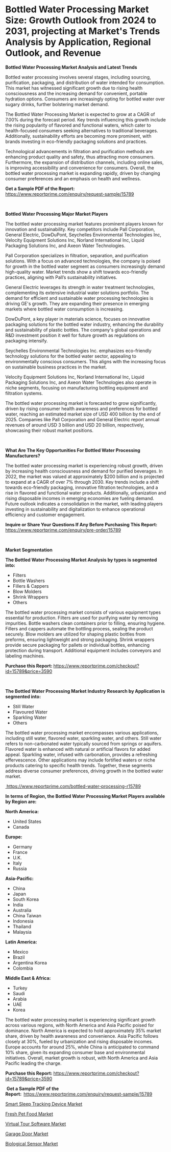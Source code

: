 <p><h1>Bottled Water Processing Market Size: Growth Outlook from 2024 to 2031, projecting at Market's Trends Analysis by Application, Regional Outlook, and Revenue</h1></p><p><strong>Bottled Water Processing Market Analysis and Latest Trends</strong></p>
<p><p>Bottled water processing involves several stages, including sourcing, purification, packaging, and distribution of water intended for consumption. This market has witnessed significant growth due to rising health consciousness and the increasing demand for convenient, portable hydration options. Consumers are increasingly opting for bottled water over sugary drinks, further bolstering market demand.</p><p>The Bottled Water Processing Market is expected to grow at a CAGR of 7.00% during the forecast period. Key trends influencing this growth include the rising popularity of flavored and functional waters, which cater to health-focused consumers seeking alternatives to traditional beverages. Additionally, sustainability efforts are becoming more prominent, with brands investing in eco-friendly packaging solutions and practices.</p><p>Technological advancements in filtration and purification methods are enhancing product quality and safety, thus attracting more consumers. Furthermore, the expansion of distribution channels, including online sales, is improving accessibility and convenience for consumers. Overall, the bottled water processing market is expanding rapidly, driven by changing consumer preferences and an emphasis on health and wellness.</p></p>
<p><strong>Get a Sample PDF of the Report:&nbsp;</strong> <a href="https://www.reportprime.com/enquiry/request-sample/15789?utm_campaign=1743&utm_medium=2&utm_source=Github&utm_content=ia&utm_term=25122024&utm_id=bottled-water-processing">https://www.reportprime.com/enquiry/request-sample/15789</a></p>
<p>&nbsp;</p>
<p><strong>Bottled Water Processing Major Market Players</strong></p>
<p><p>The bottled water processing market features prominent players known for innovation and sustainability. Key competitors include Pall Corporation, General Electric, DowDuPont, Seychelles Environmental Technologies Inc, Velocity Equipment Solutions Inc, Norland International Inc, Liquid Packaging Solutions Inc, and Axeon Water Technologies.</p><p>Pall Corporation specializes in filtration, separation, and purification solutions. With a focus on advanced technologies, the company is poised for growth in the bottled water segment as consumers increasingly demand high-quality water. Market trends show a shift towards eco-friendly practices, aligning with Pall’s sustainability initiatives.</p><p>General Electric leverages its strength in water treatment technologies, complementing its extensive industrial water solutions portfolio. The demand for efficient and sustainable water processing technologies is driving GE's growth. They are expanding their presence in emerging markets where bottled water consumption is increasing.</p><p>DowDuPont, a key player in materials science, focuses on innovative packaging solutions for the bottled water industry, enhancing the durability and sustainability of plastic bottles. The company's global operations and R&D investment position it well for future growth as regulations on packaging intensify.</p><p>Seychelles Environmental Technologies Inc. emphasizes eco-friendly technology solutions for the bottled water sector, appealing to environmentally conscious consumers. This aligns with the increasing focus on sustainable business practices in the market.</p><p>Velocity Equipment Solutions Inc, Norland International Inc, Liquid Packaging Solutions Inc, and Axeon Water Technologies also operate in niche segments, focusing on manufacturing bottling equipment and filtration systems.</p><p>The bottled water processing market is forecasted to grow significantly, driven by rising consumer health awareness and preferences for bottled water, reaching an estimated market size of USD 400 billion by the end of 2025. Companies like Pall Corporation and General Electric report annual revenues of around USD 3 billion and USD 20 billion, respectively, showcasing their robust market positions.</p></p>
<p>&nbsp;</p>
<p><strong>What Are The Key Opportunities For Bottled Water Processing Manufacturers?</strong></p>
<p><p>The bottled water processing market is experiencing robust growth, driven by increasing health consciousness and demand for purified beverages. In 2022, the market was valued at approximately $200 billion and is projected to expand at a CAGR of over 7% through 2030. Key trends include a shift towards eco-friendly packaging, innovative filtration technologies, and a rise in flavored and functional water products. Additionally, urbanization and rising disposable incomes in emerging economies are fueling demand. Future outlook indicates a consolidation in the market, with leading players investing in sustainability and digitalization to enhance operational efficiency and customer engagement.</p></p>
<p><strong>Inquire or Share Your Questions If Any Before Purchasing This Report:</strong> <a href="https://www.reportprime.com/enquiry/pre-order/15789?utm_campaign=1743&utm_medium=2&utm_source=Github&utm_content=ia&utm_term=25122024&utm_id=bottled-water-processing">https://www.reportprime.com/enquiry/pre-order/15789</a></p>
<p>&nbsp;</p>
<p><strong>Market Segmentation</strong></p>
<p><strong>The Bottled Water Processing Market Analysis by types is segmented into:</strong></p>
<p><ul><li>Filters</li><li>Bottle Washers</li><li>Fillers & Cappers</li><li>Blow Molders</li><li>Shrink Wrappers</li><li>Others</li></ul></p>
<p><p>The bottled water processing market consists of various equipment types essential for production. Filters are used for purifying water by removing impurities. Bottle washers clean containers prior to filling, ensuring hygiene. Fillers and cappers automate the bottling process, sealing the product securely. Blow molders are utilized for shaping plastic bottles from preforms, ensuring lightweight and strong packaging. Shrink wrappers provide secure packaging for pallets or individual bottles, enhancing protection during transport. Additional equipment includes conveyors and labeling machines.</p></p>
<p><strong>Purchase this Report:&nbsp;</strong><a href="https://www.reportprime.com/checkout?id=15789&price=3590&utm_campaign=1743&utm_medium=2&utm_source=Github&utm_content=ia&utm_term=25122024&utm_id=bottled-water-processing">https://www.reportprime.com/checkout?id=15789&price=3590</a></p>
<p>&nbsp;</p>
<p><strong>The Bottled Water Processing Market Industry Research by Application is segmented into:</strong></p>
<p><ul><li>Still Water</li><li>Flavoured Water</li><li>Sparkling Water</li><li>Others</li></ul></p>
<p><p>The bottled water processing market encompasses various applications, including still water, flavored water, sparkling water, and others. Still water refers to non-carbonated water typically sourced from springs or aquifers. Flavored water is enhanced with natural or artificial flavors for added appeal. Sparkling water, infused with carbonation, provides a refreshing effervescence. Other applications may include fortified waters or niche products catering to specific health trends. Together, these segments address diverse consumer preferences, driving growth in the bottled water market.</p></p>
<p><a href="https://www.reportprime.com/bottled-water-processing-r15789?utm_campaign=1743&utm_medium=2&utm_source=Github&utm_content=ia&utm_term=25122024&utm_id=bottled-water-processing">&nbsp;https://www.reportprime.com/bottled-water-processing-r15789</a></p>
<p><strong>In terms of Region, the Bottled Water Processing Market Players available by Region are:</strong></p>
<p>
    <p> <strong> North America: </strong>
        <ul>
            <li>United States</li>
            <li>Canada</li>
        </ul>
        </p> 
    <p> <strong> Europe: </strong>
        <ul>
            <li>Germany</li>
            <li>France</li>
            <li>U.K.</li>
            <li>Italy</li>
            <li>Russia</li>
        </ul>
        </p> 
    <p> <strong> Asia-Pacific: </strong>
        <ul>
            <li>China</li>
            <li>Japan</li>
            <li>South Korea</li>
            <li>India</li>
            <li>Australia</li>
            <li>China Taiwan</li>
            <li>Indonesia</li>
            <li>Thailand</li>
            <li>Malaysia</li>
        </ul>
        </p> 
    <p> <strong> Latin America: </strong>
        <ul>
            <li>Mexico</li>
            <li>Brazil</li>
            <li>Argentina Korea</li>
            <li>Colombia</li>
        </ul>
        </p> 
    <p> <strong> Middle East & Africa: </strong>
        <ul>
            <li>Turkey</li>
            <li>Saudi</li>
            <li>Arabia</li>
            <li>UAE</li>
            <li>Korea</li>
        </ul>
    </p>
    </p>
<p><p>The bottled water processing market is experiencing significant growth across various regions, with North America and Asia Pacific poised for dominance. North America is expected to hold approximately 35% market share, driven by health awareness and convenience. Asia Pacific follows closely at 30%, fueled by urbanization and rising disposable incomes. Europe accounts for around 25%, while China is anticipated to command 10% share, given its expanding consumer base and environmental initiatives. Overall, market growth is robust, with North America and Asia Pacific leading the charge.</p></p>
<p><strong>Purchase this Report: </strong><a href="https://www.reportprime.com/checkout?id=15789&price=3590&utm_campaign=1743&utm_medium=2&utm_source=Github&utm_content=ia&utm_term=25122024&utm_id=bottled-water-processing">https://www.reportprime.com/checkout?id=15789&price=3590</a></p>
<p>&nbsp;<strong>Get a Sample PDF of the Report:&nbsp;&nbsp;</strong><a href="https://www.reportprime.com/enquiry/request-sample/15789?utm_campaign=1743&utm_medium=2&utm_source=Github&utm_content=ia&utm_term=25122024&utm_id=bottled-water-processing">https://www.reportprime.com/enquiry/request-sample/15789</a></p>
<p><strong></strong></p>
<p><p><a href="https://www.linkedin.com/pulse/c-glance-reports-anmec?utm_campaign=1743&utm_medium=2&utm_source=Github&utm_content=ia&utm_term=25122024&utm_id=bottled-water-processing">Smart Sleep Tracking Device Market</a></p><p><a href="https://www.linkedin.com/pulse/precise-information-fresh-pet-food-market-size-share-volume-growth-rekae?utm_campaign=1743&utm_medium=2&utm_source=Github&utm_content=ia&utm_term=25122024&utm_id=bottled-water-processing">Fresh Pet Food Market</a></p><p><a href="https://www.linkedin.com/pulse/projected-cagr-88-report-virtual-tour-software-market-gjpef?utm_campaign=1743&utm_medium=2&utm_source=Github&utm_content=ia&utm_term=25122024&utm_id=bottled-water-processing">Virtual Tour Software Market</a></p><p><a href="https://www.linkedin.com/pulse/understanding-surging-garage-door-market-99-cagr-top-growth-jl8gc?utm_campaign=1743&utm_medium=2&utm_source=Github&utm_content=ia&utm_term=25122024&utm_id=bottled-water-processing">Garage Door Market</a></p><p><a href="https://www.linkedin.com/pulse/future-trends-growth-prospects-biological-sensor-market-forecast-dxxke?utm_campaign=1743&utm_medium=2&utm_source=Github&utm_content=ia&utm_term=25122024&utm_id=bottled-water-processing">Biological Sensor Market</a></p></p>